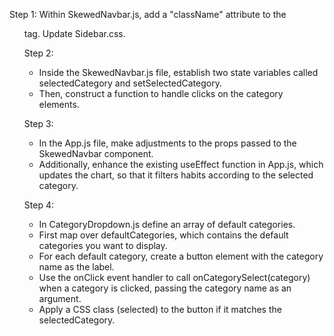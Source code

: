 Step 1:
Within SkewedNavbar.js, add a "className" 
attribute to the <ul> tag. Update Sidebar.css.

Step 2: 
- Inside the SkewedNavbar.js file, 
establish two state variables called 
selectedCategory and setSelectedCategory.
- Then, construct a function to handle
clicks on the category elements.

Step 3:
- In the App.js file, make adjustments
to the props passed to the SkewedNavbar component.
- Additionally, enhance the existing useEffect
function in App.js, which updates the chart,
so that it filters habits according to the
selected category.

Step 4:
- In CategoryDropdown.js define an array
of default categories.
- First map over defaultCategories, which contains
the default categories you want to display.
- For each default category, create a button 
element with the category name as the label.
- Use the onClick event handler to call 
onCategorySelect(category) when a category 
is clicked, passing the category name
as an argument.
- Apply a CSS class (selected) to the button
if it matches the selectedCategory.
